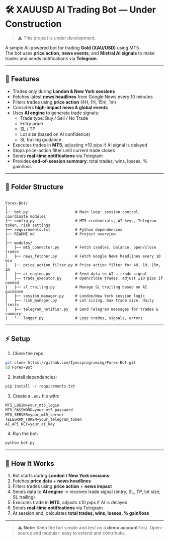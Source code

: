 # 🛠️ XAUUSD AI Trading Bot — Under Construction

> ⚠️ This project is under development.  

A simple AI-powered bot for trading **Gold (XAU/USD)** using MT5.  
The bot uses **price action**, **news events**, and **Mistral AI signals** to make trades and sends notifications via **Telegram**.

---

## 🔹 Features

- Trades only during **London & New York sessions**  
- Fetches latest **news headlines** from Google News every 10 minutes  
- Filters trades using **price action** (4H, 1H, 15m, 1m)  
- Considers **high-impact news & global events**  
- Uses **AI engine** to generate trade signals:
  - Trade type: Buy / Sell / No Trade  
  - Entry price  
  - SL / TP  
  - Lot size (based on AI confidence)  
  - SL trailing guidance  
- Executes trades in **MT5**, adjusting ±10 pips if AI signal is delayed  
- Stops price-action filter until current trade closes  
- Sends **real-time notifications** via Telegram  
- Provides **end-of-session summary**: total trades, wins, losses, % gain/loss  

---

## 📂 Folder Structure

```

Forex-Bot/
│
├── bot.py                     # Main loop: session control, coordinate modules
├── config.py                  # MT5 credentials, AI keys, Telegram token, risk settings
├── requirements.txt           # Python dependencies
├── README.md                  # Project overview
│
├── modules/
│   ├── mt5_connector.py       # Fetch candles, balance, open/close trades
│   ├── news_fetcher.py        # Fetch Google News headlines every 10 min
│   ├── price_action_filter.py # Price action filter for 4H, 1H, 15m, 1m
│   ├── ai_engine.py           # Send data to AI → trade signal
│   ├── trade_executor.py      # Open/close trades, adjust ±10 pips if needed
│   ├── sl_trailing.py         # Manage SL trailing based on AI guidance
│   ├── session_manager.py     # London/New York session logic
│   ├── risk_manager.py        # Lot sizing, max trade size, daily limits
│   ├── telegram_notifier.py   # Send Telegram messages for trades & summary
│   └── logger.py              # Logs trades, signals, errors

````

---

## ⚡ Setup

1. Clone the repo:

```bash
git clone https://github.com/Iyosiprograming/Forex-Bot.git
cd Forex-Bot
````

2. Install dependencies:

```bash
pip install -r requirements.txt
```

3. Create a `.env` file with:

```txt
MT5_LOGIN=your_mt5_login
MT5_PASSWORD=your_mt5_password
MT5_SERVER=your_mt5_server
TELEGRAM_TOKEN=your_telegram_token
AI_API_KEY=your_ai_key
```

4. Run the bot:

```bash
python bot.py
```

---

## 🧩 How It Works

1. Bot starts during **London / New York sessions**
2. Fetches **price data** + **news headlines**
3. Filters trades using **price action** + **news impact**
4. Sends data to **AI engine** → receives trade signal (entry, SL, TP, lot size, SL trailing)
5. Executes trade in **MT5**, adjusts ±10 pips if AI is delayed
6. Sends **real-time notifications** via Telegram
7. At session end, calculates **total trades, wins, losses, % gain/loss**

---

> ⚠️ **Note:** Keep the bot simple and test on a **demo account** first.
> Open-source and modular: easy to extend and contribute.

```
